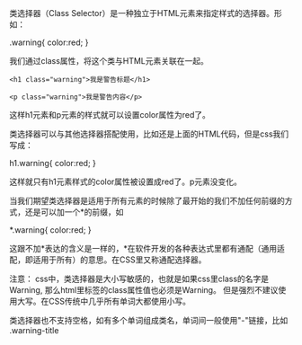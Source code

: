 类选择器（Class Selector）是一种独立于HTML元素来指定样式的选择器。形如：

   .warning{
       color:red;
   }

我们通过class属性，将这个类与HTML元素关联在一起。

    <h1 class="warning">我是警告标题</h1>

    <p class="warning">我是警告内容</p>

这样h1元素和p元素的样式就可以设置color属性为red了。

类选择器可以与其他选择器搭配使用，比如还是上面的HTML代码，但是css我们写成：

   h1.warning{
       color:red;
   }


这样就只有h1元素样式的color属性被设置成red了。p元素没变化。

当我们期望类选择器是适用于所有元素的时候除了最开始的我们不加任何前缀的方式，还是可以加一个*的前缀，如

   *.warning{
       color:red;
   }

这跟不加*表达的含义是一样的，*在软件开发的各种表达式里都有通配（通用适配，即适用于所有）的意思。在CSS里又称通配选择器。

注意： css中，类选择器是大小写敏感的，也就是如果css里class的名字是Warning, 那么html里标签的class属性值也必须是Warning。
但是强烈不建议使用大写。在CSS传统中几乎所有单词大都使用小写。

类选择器也不支持空格，如有多个单词组成类名，单词间一般使用"-"链接，比如 .warning-title

